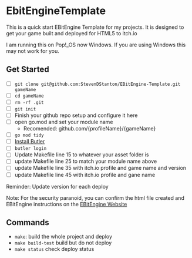 # EbitEngineTemplate

This is a quick start EBitEngine Template for my projects. It is designed to get your game built and deployed for HTML5 to itch.io

I am running this on Pop!\_OS now Windows. If you are using Windows this may not work for you.

## Get Started

- [ ] `git clone git@github.com:StevenDStanton/EBitEngine-Template.git gameName`
- [ ] `cd gameName`
- [ ] `rm -rf .git`
- [ ] `git init`
- [ ] Finish your github repo setup and configure it here
- [ ] open go.mod and set your module name
  - Recomended: github.com/{profileName}/{gameName}
- [ ] `go mod tidy`
- [ ] [Install Butler](https://itch.io/docs/butler/installing.html)
- [ ] `butler login`
- [ ] Update Makefile line 15 to whatever your asset folder is
- [ ] update Makefile line 25 to match your module name above
- [ ] update Makefile line 35 with itch.io profile and game name and version
- [ ] update Makefile line 45 with itch.io profile and gane name

Reminder: Update version for each deploy

Note: For the security paranoid, you can confirm the html file created and EBitEngine instructions on the [EBitEngine Website](https://ebitengine.org/en/documents/webassembly.html)

## Commands

- `make`: build the whole project and deploy
- `make build-test` build but do not deploy
- `make status` check deploy status
